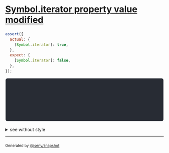 # [Symbol.iterator property value modified](../../symbol.test.js#L75)

```js
assert({
  actual: {
    [Symbol.iterator]: true,
  },
  expect: {
    [Symbol.iterator]: false,
  },
});
```

![img](throw.svg)

<details>
  <summary>see without style</summary>

```console
AssertionError: actual and expect are different

actual: {
  Symbol.iterator: true,
}
expect: {
  Symbol.iterator: false,
}
```

</details>


---

<sub>
  Generated by <a href="https://github.com/jsenv/core/tree/main/packages/independent/snapshot">@jsenv/snapshot</a>
</sub>
